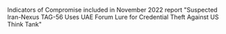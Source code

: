 Indicators of Compromise included in November 2022 report "Suspected Iran-Nexus TAG-56 Uses UAE Forum Lure for Credential Theft Against US Think Tank"
